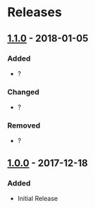 # Releases
## [1.1.0] - 2018-01-05
### Added
- ?

### Changed
- ?

### Removed
- ?

## [1.0.0] - 2017-12-18
### Added
- Initial Release

[1.1.0]: https://github.com/SharePoint/sp-dev-solutions
[1.0.0]: https://github.com/thechriskent/ColumnFormatter